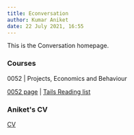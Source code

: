 ```yaml
---
title: Econversation
author: Kumar Aniket
date: 22 July 2021, 16:55
---
```


<link rel="stylesheet" href="style.css">

This is the Conversation homepage.


### Courses

0052 | Projects, Economics and Behaviour

[0052 page](https://ucl.rl.talis.com/modules/bcpm0052.html) | [Tails Reading list](https://rl.talis.com/3/ucl/lists/0E9053CC-50DA-F00B-F8C6-4E931E49DE56.html?lang=en-gb)

### Aniket's CV 

[CV](cv.html)


